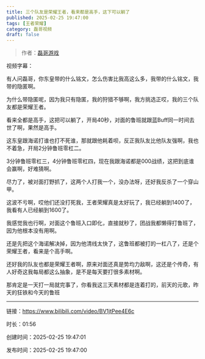 ```yaml
---
title: 三个队友是荣耀王者，看来都是高手，这下可以躺了
published: 2025-02-25 19:47:00
tags: [王者荣耀]
category: 磊哥视频
draft: false
---
```



> 作者：[磊哥游戏](https://space.bilibili.com/268941858?spm_id_from=333.788.upinfo.head.click)

视频字幕：

有人问磊哥，你东皇带的什么铭文，怎么伤害比我高这么多，我带的什么铭文，我带的隐匿啊。

为什么带隐匿呢，因为我只有隐匿，我的狩猎不够啊，我方挑选正哎，我的三个队友都是荣耀王者。

看来全都是高手，这把可以躺了，开局40秒，对面的鲁班就跟蓝Buff同一时间去世了啊，果然是高手。

这东皇跟海诺打谁也打不死谁，那就跟他耗着呗，反正我队友比他队友强啊，我也不着急，开局2分钟鲁班零杠二。

3分钟鲁班零杠三，4分钟鲁班零杠四，现在我跟海诺都是000战绩，这把到底谁会赢啊，好难猜啊。

尽力了，被对面打野抓了，这两个人打我一个，没办法呀，还好我反杀了一个穿山甲。

这波不亏啊，哎他们还没打死我，王者荣耀真是太好玩了，我已经躺到1400了，我看有人已经躺到1600了。

我感觉我也行啊，对面这个鲁班入口即化，直接就秒了，团战我都懒得打鲁班了，因为他根本没有用啊。

还是先把这个海诺解决掉，因为他清线太快了，这鲁班都被打的一杠八了，还是个荣耀王者，看来是个高手啊。

还好我的队友也都是荣耀王者啊，原来对面还真是势均力敌啊，这还是个传奇，有人好奇这我每局都这么抽象，是不是每天要打很多素材啊。

那肯定是一天打一局就完事了，你看我这三天素材都是连着打的，前天的元歌，昨天的狂铁和今天的鲁班

---


链接：https://www.bilibili.com/video/BV1jtPee4E6c



时长：01:56

创建时间：2025-02-25 19:47:01

发布时间：2025-02-25 19:47:00
